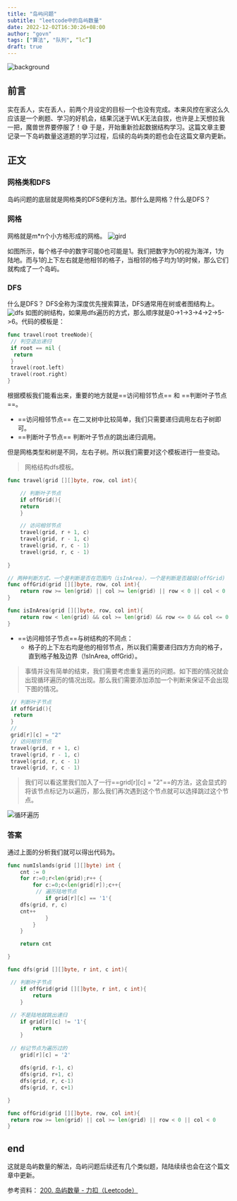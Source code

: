 ```yaml
---
title: "岛屿问题"
subtitle: "leetcode中的岛屿数量"
date: 2022-12-02T16:30:26+08:00
author: "govn"
tags: ["算法", "队列", “lc”]
draft: true
---
```


![background](/blog/island-issue/bak.png "岛屿问题")
  
## 前言

 实在丢人，实在丢人，前两个月设定的目标一个也没有完成。本来风控在家这么久应该是一个刷题、学习的好机会，结果沉迷于WLK无法自拔，也许是上天想拉我一把，魔兽世界要停服了！:sweat_smile:
 于是，开始重新捡起数据结构学习。这篇文章主要记录一下岛屿数量这道题的学习过程，后续的岛屿类的题也会在这篇文章内更新。

## 正文

### 网格类和DFS

岛屿问题的底层就是网格类的DFS便利方法。那什么是网格？什么是DFS？

### 网格

网格就是m*n个小方格形成的网格。
![gird](/blog/island-issue/grid.jpg "网格")

如图所示，每个格子中的数字可能0也可能是1。我们把数字为0的视为海洋，1为陆地。而与1的上下左右就是他相邻的格子，当相邻的格子均为1的时候，那么它们就构成了一个岛屿。

### DFS

什么是DFS？
 DFS全称为深度优先搜索算法，DFS通常用在树或者图结构上。
![dfs](/blog/island-issue/dfs.png "DFS图解")
如图的树结构，如果用dfs遍历的方式，那么顺序就是0->1->3->4->2->5->6。代码的模板是：

``` go
func travel(root treeNode){
 // 判空退出递归
 if root == nil {
  return
 }
 travel(root.left)
 travel(root.right)
}
```

根据模板我们能看出来，重要的地方就是==访问相邻节点== 和 ==判断叶子节点==。

- ==访问相邻节点== 在二叉树中比较简单，我们只需要递归调用左右子树即可。
- ==判断叶子节点== 判断叶子节点的跳出递归调用。

但是网格类型和树是不同，左右子树。所以我们需要对这个模板进行一些变动。

>网格结构dfs模板。

```go
func travel(grid [][]byte, row, col int){

    // 判断叶子节点
    if offGrid(){
    return 
    }

    // 访问相邻节点
    travel(grid, r + 1, c)
    travel(grid, r - 1, c)
    travel(grid, r, c - 1)
    travel(grid, r, c - 1)
 
}

// 两种判断方式，一个是判断是否在范围内（isInArea），一个是判断是否越级(offGrid)
func offGrid(grid [][]byte, row, col int){
    return row >= len(grid) || col >= len(grid) || row < 0 || col < 0
}

func isInArea(grid [][]byte, row, col int){
    return row < len(grid) && col >= len(grid) && row <= 0 && col <= 0
}

```

- ==访问相邻子节点==与树结构的不同点：
  - 格子的上下左右均是他的相邻节点，所以我们需要递归四方方向的格子，直到格子触及边界（!sInArea, offGrid）。

 > 事情并没有简单的结束，我们需要考虑重复遍历的问题。如下图的情况就会出现循环遍历的情况出现。那么我们需要添加添加一个判断来保证不会出现下图的情况。
 >
``` go
 // 判断叶子节点
 if offGrid(){
  return 
 }
 // 
 grid[r][c] = "2"
 // 访问相邻节点
 travel(grid, r + 1, c)
 travel(grid, r - 1, c)
 travel(grid, r, c - 1)
 travel(grid, r, c - 1)
```

> 我们可以看这里我们加入了一行==grid[r][c] = "2"==的方法，这会显式的将该节点标记为以遍历，那么我们再次遇到这个节点就可以选择跳过这个节点。

![循环遍历](/blog/island-issue/circle_loop.jpg "循环遍历")

### 答案

通过上面的分析我们就可以得出代码为。

``` go
func numIslands(grid [][]byte) int {
    cnt := 0
    for r:=0;r<len(grid);r++ {
        for c:=0;c<len(grid[r]);c++{
         // 遍历陆地节点
            if grid[r][c] == '1'{
    dfs(grid, r, c)
    cnt++
            }
        }
    }

    return cnt

}

func dfs(grid [][]byte, r int, c int){

 // 判断叶子节点
    if offGrid(grid [][]byte, r int, c int){
        return
    }
    
 // 不是陆地就跳出递归
    if grid[r][c] != '1'{
        return
    }
    
 // 标记节点为遍历过的
    grid[r][c] = '2'
    
    dfs(grid, r-1, c)
    dfs(grid, r+1, c)
    dfs(grid, r, c-1)
    dfs(grid, r, c+1)

}

func offGrid(grid [][]byte, row, col int){
 return row >= len(grid) || col >= len(grid) || row < 0 || col < 0
}

```

## end

这就是岛屿数量的解法，岛屿问题后续还有几个类似题，陆陆续续也会在这个篇文章中更新。

参考资料： [200. 岛屿数量 - 力扣（Leetcode）](https://leetcode.cn/problems/number-of-islands/solutions/211211/dao-yu-lei-wen-ti-de-tong-yong-jie-fa-dfs-bian-li-/)
